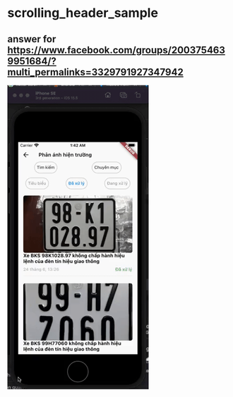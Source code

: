 # scrolling_header_sample

## answer for https://www.facebook.com/groups/2003754639951684/?multi_permalinks=3329791927347942

![](https://github.com/duongto-flutter/scrolling_header_sample/blob/main/sample.gif)
